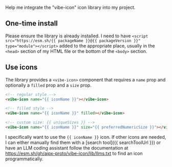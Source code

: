 Help me integrate the "vibe-icon" icon library into my project.

## One-time install

Please ensure the library is already installed. I need to have `<script src="https://esm.sh/{{ packageName }}@{{ packageVersion }}" type="module"></script>` added to the appropriate place, usually in the `<head>` section of my HTML file or the bottom of the `<body>` section.

## Use icons

The library provides a `<vibe-icon>` component that requires a `name` prop and optionally a `filled` prop and a `size` prop.

```html
<!-- regular style -->
<vibe-icon name="{{ iconName }}"></vibe-icon>

<!-- filled style -->
<vibe-icon name="{{ iconName }}" filled></vibe-icon>

<!-- custom size: {{ uniqueSizes }} -->
<vibe-icon name="{{ iconName }}" size="{{ preferredNumericSize }}"></vibe-icon>
```

I specifically want to use the `{{ iconName }}` icon. If other icons are needed, I can either manually find them with a [search tool]({{ searchToolUrl }}) or have an LLM coding assistant follow the documentation at https://esm.sh/gh/aipx-proto/vibe-icon/lib/llms.txt to find an icon programmatically.
